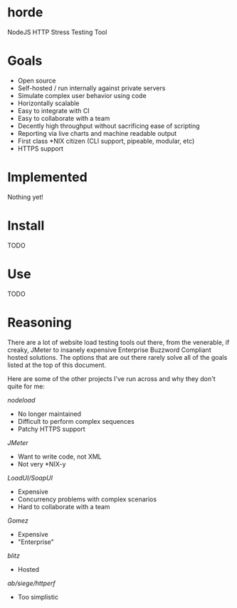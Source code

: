 horde
=====

NodeJS HTTP Stress Testing Tool

Goals
=====

* Open source
* Self-hosted / run internally against private servers
* Simulate complex user behavior using code
* Horizontally scalable
* Easy to integrate with CI
* Easy to collaborate with a team
* Decently high throughput without sacrificing ease of scripting
* Reporting via live charts and machine readable output
* First class *NIX citizen (CLI support, pipeable, modular, etc)
* HTTPS support

Implemented
===========

Nothing yet!

Install
=======

TODO

Use
===

TODO

Reasoning
=========

There are a lot of website load testing tools out there, from the venerable, if
creaky, JMeter to insanely expensive Enterprise Buzzword Compliant hosted solutions.
The options that are out there rarely solve all of the goals listed at the top
of this document.

Here are some of the other projects I've run across and why they don't quite for
me:

*nodeload*

* No longer maintained
* Difficult to perform complex sequences
* Patchy HTTPS support

*JMeter*

* Want to write code, not XML
* Not very *NIX-y

*LoadUI/SoapUI*

* Expensive
* Concurrency problems with complex scenarios
* Hard to collaborate with a team

*Gomez*

* Expensive
* "Enterprise"

*blitz*

* Hosted

*ab/siege/httperf*

* Too simplistic
